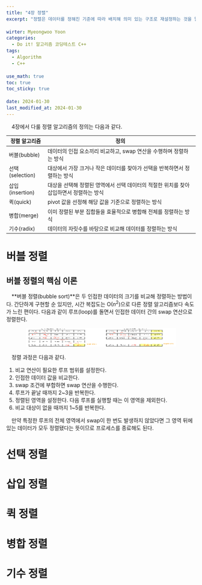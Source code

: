 ```yaml
---
title: "4장 정렬"
excerpt: "정렬은 데이터를 정해진 기준에 따라 배치해 의미 있는 구조로 재설정하는 것을 말한다."

wirter: Myeongwoo Yoon
categories:
  - Do it! 알고리즘 코딩테스트 C++
tags:
  - Algorithm
  - C++

use_math: true
toc: true
toc_sticky: true
 
date: 2024-01-30
last_modified_at: 2024-01-30
---
```


　4장에서 다룰 정렬 알고리즘의 정의는 다음과 같다.

|정렬 알고리즘|정의|
|---|---|
|버블(bubble)|데이터의 인접 요소끼리 비교하고, swap 연산을 수행하며 정렬하는 방식|
|선택(selection)|대상에서 가장 크거나 작은 데이터를 찾아가 선택을 반복하면서 정렬하는 방식|
|삽입(insertion)|대상을 선택해 정렬된 영역에서 선택 데이터의 적절한 위치를 찾아 삽입하면서 정렬하는 방식|
|퀵(quick)|pivot 값을 선정해 해당 값을 기준으로 정렬하는 방식|
|병합(merge)|이미 정렬된 부분 집합들을 효율적으로 병합해 전체를 정렬하는 방식|
|기수(radix)|데이터의 자릿수를 바탕으로 비교해 데이터를 정렬하는 방식|

버블 정렬
======

버블 정렬의 핵심 이론
------
　**버블 정렬(bubble sort)**은 두 인접한 데이터의 크기를 비교해 정렬하는 방법이다. 간단하게 구현할 순 있지만, 시간 복잡도는 O($n^2$)으로 다른 정렬 알고리즘보다 속도가 느린 편이다. 다음과 같이 루프(loop)를 돌면서 인접한 데이터 간의 swap 연산으로 정렬한다.<br/>
<p align="center"><img src="/assets/img/Do-it!-알고리즘-코딩테스트-C++/4장 정렬/1-1.jpeg" width="400" height="50"></p>

　정렬 과정은 다음과 같다.
1. 비교 연산이 필요한 루프 범위를 설정한다.
2. 인접한 데이터 값을 비교한다.
3. swap 조건에 부합하면 swap 연산을 수행한다.
4. 루프가 끝날 때까지 2~3을 반복한다.
5. 정렬된 영역을 설정한다. 다음 루프를 실행할 때는 이 영역을 제외한다.
6. 비교 대상이 없을 때까지 1~5를 반복한다.

　만약 특정한 루프의 전체 영역에서 swap이 한 번도 발생하지 않았다면 그 영역 뒤에 있는 데이터가 모두 정렬됐다는 뜻이므로 프로세스를 종료해도 된다.

선택 정렬
======

삽입 정렬
======


퀵 정렬
======


병합 정렬
======


기수 정렬
======